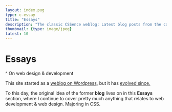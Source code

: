 ```yaml
---
layout: index.pug
type: c-essay
title: "Essays"
description: "The classic CSSence weblog: Latest blog posts from the category “Essay”."
thumbnail: {type: image/jpeg}
latest: 10
---
```


# Essays
^ On web design & development

This site started as a [weblog on Wordpress,](/about/) but it has [evolved since.](/2016/redesign/)

To this day, the original idea of the former **blog** lives on in this **Essays** section,
where I continue to cover pretty much anything that relates to web development & web design.
Majoring in CSS.
